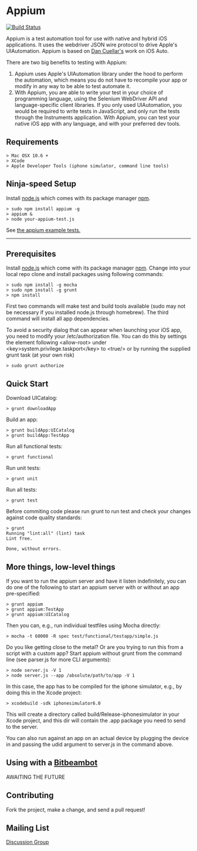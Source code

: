 Appium
=========

[![Build Status](https://api.travis-ci.org/appium/appium.png?branch=master)](https://travis-ci.org/appium/appium)

Appium is a test automation tool for use with native and hybrid iOS applications. It uses the webdriver JSON  wire protocol to drive Apple's UIAutomation. Appium is based on [Dan Cuellar's](http://github.com/penguinho) work on iOS Auto.

There are two big benefits to testing with Appium:

1.  Appium uses Apple's UIAutomation library under the hood to perform the automation, which means you do not have to recompile your app or modify in any way to be able to test automate it.
2.  With Appium, you are able to write your test in your choice of programming language, using the Selenium WebDriver API and language-specific client libraries. If you only used UIAutomation, you would be required to write tests in JavaScript, and only run the tests through the Instruments application. With Appium, you can test your native iOS app with any language, and with your preferred dev tools.

Requirements
------------

    > Mac OSX 10.6 +
    > XCode
    > Apple Developer Tools (iphone simulator, command line tools)

Ninja-speed Setup
------------
Install [node.js](http://nodejs.org/) which comes with its package manager [npm](https://npmjs.org/).

    > sudo npm install appium -g
    > appium &
    > node your-appium-test.js

See [the appium example tests.](https://github.com/appium/appium/tree/master/sample-code/examples)

- - -

Prerequisites
------------
Install [node.js](http://nodejs.org/) which come with its package manager [npm](https://npmjs.org/).
Change into your local repo clone and install packages using following commands:

    > sudo npm install -g mocha
    > sudo npm install -g grunt
    > npm install

First two commands will make test and build tools available (sudo may not be necessary if you installed node.js through homebrew). The third command will install all app dependencies.

To avoid a security dialog that can appear when launching your iOS app, you need to modify your /etc/authorization file. You can do this by settings the element following &lt;allow-root&gt; under &lt;key&gt;system.privilege.taskport&lt;/key&gt; to &lt;true/&gt; or by running the supplied grunt task (at your own risk)

    > sudo grunt authorize

Quick Start
-----------
Download UICatalog:

    > grunt downloadApp

Build an app:

    > grunt buildApp:UICatalog
    > grunt buildApp:TestApp

Run all functional tests:

    > grunt functional

Run unit tests:

    > grunt unit

Run all tests:

    > grunt test

Before commiting code please run grunt to run test and check your changes against code quality standards:

    > grunt
    Running "lint:all" (lint) task
    Lint free.

    Done, without errors.

More things, low-level things
-----------
If you want to run the appium server and have it listen indefinitely, you can
do one of the following to start an appium server with or without an app
pre-specified:

    > grunt appium
    > grunt appium:TestApp
    > grunt appium:UICatalog

Then you can, e.g., run individual testfiles using Mocha directly:

    > mocha -t 60000 -R spec test/functional/testapp/simple.js

Do you like getting close to the metal? Or are you trying to run this from
a script with a custom app? Start appium without grunt from the
command line (see parser.js for more CLI arguments):

    > node server.js -V 1
    > node server.js --app /absolute/path/to/app -V 1

In this case, the app has to be compiled for the iphone simulator, e.g., by
doing this in the Xcode project:

    > xcodebuild -sdk iphonesimulator6.0

This will create a directory called build/Release-iphonesimulator in your Xcode
project, and this dir will contain the .app package you need to send to the
server.

You can also run against an app on an actual device by plugging the device in
and passing the udid argument to server.js in the command above.

Using with a [Bitbeambot](http://bitbeam.org)
-----------
AWAITING THE FUTURE

Contributing
------------
Fork the project, make a change, and send a pull request!

Mailing List
-----------
[Discussion Group](https://groups.google.com/d/forum/appium-discuss)

